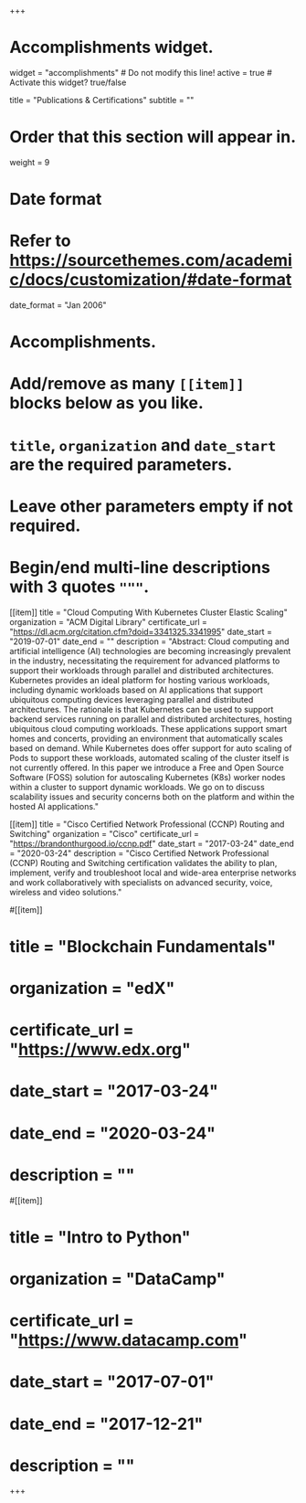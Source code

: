 +++
# Accomplishments widget.
widget = "accomplishments"  # Do not modify this line!
active = true  # Activate this widget? true/false

title = "Publications & Certifications"
subtitle = ""

# Order that this section will appear in.
weight = 9

# Date format
#   Refer to https://sourcethemes.com/academic/docs/customization/#date-format
date_format = "Jan 2006"

# Accomplishments.
#   Add/remove as many `[[item]]` blocks below as you like.
#   `title`, `organization` and `date_start` are the required parameters.
#   Leave other parameters empty if not required.
#   Begin/end multi-line descriptions with 3 quotes `"""`.

[[item]]
  title = "Cloud Computing With Kubernetes Cluster Elastic Scaling"
  organization = "ACM Digital Library"
  certificate_url = "https://dl.acm.org/citation.cfm?doid=3341325.3341995"
  date_start = "2019-07-01"
  date_end = ""
  description = "Abstract:                                                                 Cloud computing and artificial intelligence (AI) technologies are becoming increasingly prevalent in the industry, necessitating the requirement for advanced platforms to support their workloads through parallel and distributed architectures. Kubernetes provides an ideal platform for hosting various workloads, including dynamic workloads based on AI applications that support ubiquitous computing devices leveraging parallel and distributed architectures. The rationale is that Kubernetes can be used to support backend services running on parallel and distributed architectures, hosting ubiquitous cloud computing workloads. These applications support smart homes and concerts, providing an environment that automatically scales based on demand. While Kubernetes does offer support for auto scaling of Pods to support these workloads, automated scaling of the cluster itself is not currently offered. In this paper we introduce a Free and Open Source Software (FOSS) solution for autoscaling Kubernetes (K8s) worker nodes within a cluster to support dynamic workloads. We go on to discuss scalability issues and security concerns both on the platform and within the hosted AI applications."

[[item]]
  title = "Cisco Certified Network Professional (CCNP) Routing and Switching"
  organization = "Cisco"
  certificate_url = "https://brandonthurgood.io/ccnp.pdf"
  date_start = "2017-03-24"
  date_end = "2020-03-24"
  description = "Cisco Certified Network Professional (CCNP) Routing and Switching certification validates the ability to plan, implement, verify and troubleshoot local and wide-area enterprise networks and work collaboratively with specialists on advanced security, voice, wireless and video solutions."

#[[item]]
#  title = "Blockchain Fundamentals"
#  organization = "edX"
#  certificate_url = "https://www.edx.org"
#  date_start = "2017-03-24"
#  date_end = "2020-03-24"
#  description = ""
  
#[[item]]
#  title = "Intro to Python"
#  organization = "DataCamp"
#  certificate_url = "https://www.datacamp.com"
#  date_start = "2017-07-01"
#  date_end = "2017-12-21"
#  description = ""

+++
